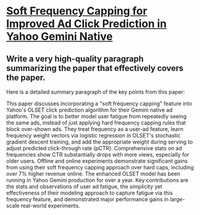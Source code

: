 # [Soft Frequency Capping for Improved Ad Click Prediction in Yahoo Gemini   Native](https://arxiv.org/abs/2312.05052)

## Write a very high-quality paragraph summarizing the paper that effectively covers the paper.

 Here is a detailed summary paragraph of the key points from this paper:

This paper discusses incorporating a "soft frequency capping" feature into Yahoo's OLSET click prediction algorithm for their Gemini native ad platform. The goal is to better model user fatigue from repeatedly seeing the same ads, instead of just applying hard frequency capping rules that block over-shown ads. They treat frequency as a user-ad feature, learn frequency weight vectors via logistic regression in OLSET's stochastic gradient descent training, and add the appropriate weight during serving to adjust predicted click-through rate (pCTR). Comprehensive stats on ad frequencies show CTR substantially drops with more views, especially for older users. Offline and online experiments demonstrate significant gains from using their soft frequency capping approach over hard caps, including over 7% higher revenue online. The enhanced OLSET model has been running in Yahoo Gemini production for over a year. Key contributions are the stats and observations of user ad fatigue, the simplicity yet effectiveness of their modeling approach to capture fatigue via this frequency feature, and demonstrated major performance gains in large-scale real-world experiments.
